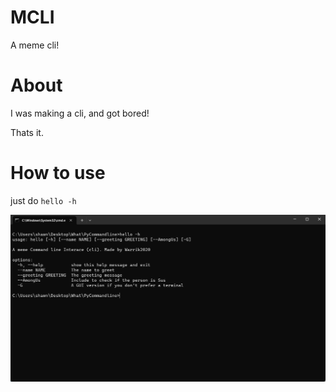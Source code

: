 # MCLI
A meme cli!

# About
I was making a cli, and got bored!

Thats it.

# How to use

just do ```hello -h```

![Image1](Image1.png)
